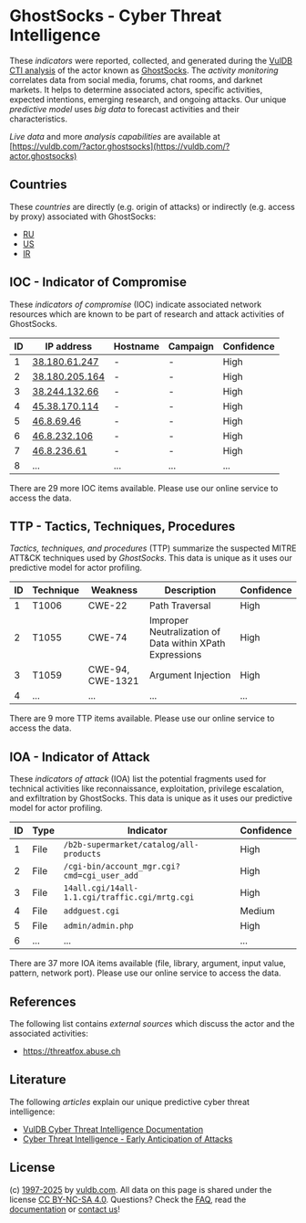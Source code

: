 # GhostSocks - Cyber Threat Intelligence

These _indicators_ were reported, collected, and generated during the [VulDB CTI analysis](https://vuldb.com/?kb.cti) of the actor known as [GhostSocks](https://vuldb.com/?actor.ghostsocks). The _activity monitoring_ correlates data from social media, forums, chat rooms, and darknet markets. It helps to determine associated actors, specific activities, expected intentions, emerging research, and ongoing attacks. Our unique _predictive model_ uses _big data_ to forecast activities and their characteristics.

_Live data_ and more _analysis capabilities_ are available at [https://vuldb.com/?actor.ghostsocks](https://vuldb.com/?actor.ghostsocks)

## Countries

These _countries_ are directly (e.g. origin of attacks) or indirectly (e.g. access by proxy) associated with GhostSocks:

* [RU](https://vuldb.com/?country.ru)
* [US](https://vuldb.com/?country.us)
* [IR](https://vuldb.com/?country.ir)

## IOC - Indicator of Compromise

These _indicators of compromise_ (IOC) indicate associated network resources which are known to be part of research and attack activities of GhostSocks.

ID | IP address | Hostname | Campaign | Confidence
-- | ---------- | -------- | -------- | ----------
1 | [38.180.61.247](https://vuldb.com/?ip.38.180.61.247) | - | - | High
2 | [38.180.205.164](https://vuldb.com/?ip.38.180.205.164) | - | - | High
3 | [38.244.132.66](https://vuldb.com/?ip.38.244.132.66) | - | - | High
4 | [45.38.170.114](https://vuldb.com/?ip.45.38.170.114) | - | - | High
5 | [46.8.69.46](https://vuldb.com/?ip.46.8.69.46) | - | - | High
6 | [46.8.232.106](https://vuldb.com/?ip.46.8.232.106) | - | - | High
7 | [46.8.236.61](https://vuldb.com/?ip.46.8.236.61) | - | - | High
8 | ... | ... | ... | ...

There are 29 more IOC items available. Please use our online service to access the data.

## TTP - Tactics, Techniques, Procedures

_Tactics, techniques, and procedures_ (TTP) summarize the suspected MITRE ATT&CK techniques used by _GhostSocks_. This data is unique as it uses our predictive model for actor profiling.

ID | Technique | Weakness | Description | Confidence
-- | --------- | -------- | ----------- | ----------
1 | T1006 | CWE-22 | Path Traversal | High
2 | T1055 | CWE-74 | Improper Neutralization of Data within XPath Expressions | High
3 | T1059 | CWE-94, CWE-1321 | Argument Injection | High
4 | ... | ... | ... | ...

There are 9 more TTP items available. Please use our online service to access the data.

## IOA - Indicator of Attack

These _indicators of attack_ (IOA) list the potential fragments used for technical activities like reconnaissance, exploitation, privilege escalation, and exfiltration by GhostSocks. This data is unique as it uses our predictive model for actor profiling.

ID | Type | Indicator | Confidence
-- | ---- | --------- | ----------
1 | File | `/b2b-supermarket/catalog/all-products` | High
2 | File | `/cgi-bin/account_mgr.cgi?cmd=cgi_user_add` | High
3 | File | `14all.cgi/14all-1.1.cgi/traffic.cgi/mrtg.cgi` | High
4 | File | `addguest.cgi` | Medium
5 | File | `admin/admin.php` | High
6 | ... | ... | ...

There are 37 more IOA items available (file, library, argument, input value, pattern, network port). Please use our online service to access the data.

## References

The following list contains _external sources_ which discuss the actor and the associated activities:

* https://threatfox.abuse.ch

## Literature

The following _articles_ explain our unique predictive cyber threat intelligence:

* [VulDB Cyber Threat Intelligence Documentation](https://vuldb.com/?kb.cti)
* [Cyber Threat Intelligence - Early Anticipation of Attacks](https://www.scip.ch/en/?labs.20201022)

## License

(c) [1997-2025](https://vuldb.com/?kb.changelog) by [vuldb.com](https://vuldb.com/?kb.about). All data on this page is shared under the license [CC BY-NC-SA 4.0](https://creativecommons.org/licenses/by-nc-sa/4.0/). Questions? Check the [FAQ](https://vuldb.com/?kb.faq), read the [documentation](https://vuldb.com/?kb) or [contact us](https://vuldb.com/?contact)!

